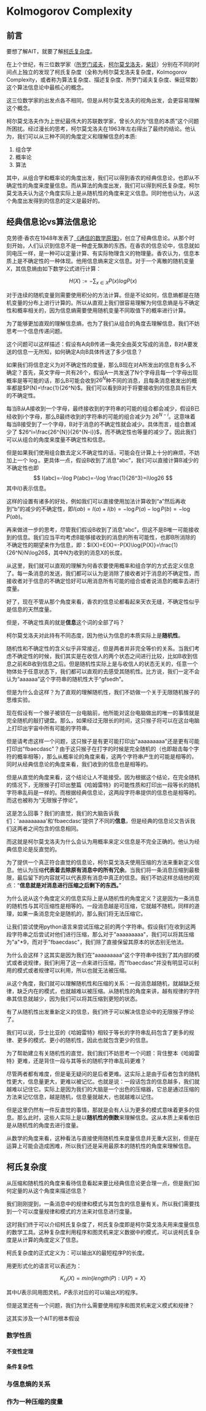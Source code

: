 # Kolmogorov Complexity

## 前言

要想了解AIT，就要了解[柯氏复杂度](https://en.wikipedia.org/wiki/Kolmogorov_complexity)。

在上个世纪，有三位数学家（[所罗门诺夫](https://en.wikipedia.org/wiki/Ray_Solomonoff)，[柯尔莫戈洛夫](https://en.wikipedia.org/wiki/Andrey_Kolmogorov)，[柴廷](https://en.wikipedia.org/wiki/Gregory_Chaitin)）分别在不同的时间点上独立的发现了柯氏复杂度（全称为柯尔莫戈洛夫复杂度，Kolmogorov Complexity，或者称为算法复杂度、描述复杂度、所罗门诺夫复杂度、柴廷常数）这个算法信息论中最核心的概念。

这三位数学家的出发点各不相同，但是从柯尔莫戈洛夫的视角出发，会更容易理解这个概念。

柯尔莫戈洛夫作为上世纪最伟大的苏联数学家，曾长久的为“信息的本质”这个问题所困扰。经过漫长的思考，柯尔莫戈洛夫在1963年左右得出了最终的结论。他认为，我们可以从三种不同的角度定义和理解信息的本质:
1. 组合学
2. 概率论
3. 算法 

其中，从组合学和概率论的角度出发，我们可以得到香农的经典信息论，也即从不确定性的角度来度量信息。而从算法的角度出发，我们可以得到柯氏复杂度。柯尔莫戈洛夫认为这个角度实际上是从随机性的角度来定义信息。同时他也认为，从这个角度出发得到的信息的定义是最好的。

## 经典信息论vs算法信息论

克劳德·香农在1948年发表了[《通信的数学原理》](https://en.wikipedia.org/wiki/A_Mathematical_Theory_of_Communication)，创立了经典信息论。从那个时刻开始，人们认识到信息不是一种虚无飘渺的东西。在香农的信息论中，信息就如同电压一样，是一种可以定量计算、有实际物理含义的物理量。香农认为，信息本质上是不确定性的一种体现。他用信息熵来定义信息。对于一个离散的随机变量$X$，其信息熵由如下数学公式进行计算：

$$
H(X):=-\sum_{x \in X}P(x)logP(x)
$$

对于连续的随机变量则需要使用积分的方法计算。但是不论如何，信息熵都是在随机变量的分布上进行计算的。所以从直观上我们很容易理解为何信息熵是与不确定性和概率相关的，因为信息熵需要使用随机变量不同取值下的概率进行计算。

为了能够更加直观的理解信息熵，也为了我们从组合的角度去理解信息，我们不妨思考一个信息传递问题。

这个问题可以这样描述：假设有A向B传递一条完全由英文写成的消息，B对A要发送的信息一无所知，如何确定A向B具体传送了多少信息？

如果我们将信息定义为对不确定性的度量，那么B现在对A所发出的信息有多么不确定？首先，英文字母一共有26个，假设A一共发送了N个字母且每一个字母出现概率是等可能的话，那么B可能会收到$26^N$种不同的消息，且每条消息被发出的概率都是$P(N)=\frac{1}{26^N}$。我们可以看到B对于将要接收到的信息具有巨大的不确定性。

每当B从A接收到一个字母，最终接收到的字符串的可能的组合都会减少，假设B已经收到i个字母，那么B最终收到的字符串的可能的组合减少为 $26^{N-i}$。这意味着每当B接受到了一个字母，B对于消息的不确定性就会减少。具体而言，组合数减少了 $26^i=\frac{26^{N}}{26^{N-i}}$，而不确定性也等量的减少了。因此我们可以从组合的角度来度量不确定性和信息。

但是如果我们使用组合数去定义不确定性的话，可能会在计算上十分的麻烦，不妨加上一个 $\log$。更具体一点，假设B收到了消息“abc”，我们可以直接计算B减少的不确定性也即 
$$
I(abc)=-\log P(abc)=-\log \frac{1}{26^3}=i\log26
$$
其中$I()$表示信息。

这样的设置有诸多的好处，例如我们可以直接使用加法计算收到“a”然后再收到“b”的减少的不确定性，即$I(ab)=I(a)+I(b)=-\log P(a)-\log P(b)=-\log P(ab)$。

再来做进一步的思考，尽管我们假设B收到了消息“abc”，但这不是B唯一可能接收到的信息。我们应当平均考虑B能够接收到的消息的所有可能性，也即B所消除的不确定性的期望来作为信息，即：$I(X)=E(X)=-P(X)\log{P(X)}=\frac{1}{26^N}N\log26$，其中N为收到的消息X的长度。

从这里，我们就可以直观的理解为何香农要使用概率和组合学的方式去定义信息了。每一条消息的发送，我们都可以认为是消除了接收者对于消息的不确定性，而接收者对于信息的不确定恰好可以用消息所有可能的组合或者说消息的概率去进行度量。

好了，现在不管从那个角度来看，香农的信息论都看起来天衣无缝，不确定性似乎是信息的天然度量。

但是，不确定性真的就是**信息**这个词的全部了吗？

柯尔莫戈洛夫对此持有不同态度，因为他认为信息的本质实际上是**随机性**。

随机性和不确定性的含义似乎非常接近，但是两者并非完全等价的关系。当我们考虑不确定性的时候，我们其实是在收信人的两个状态之间进行比较，比如B收到信息之前和B收到信息之后。但是随机性实际上是与收信人的状态无关的，任意一个物体处于任意状态下，我们都可以直观的去感受其随机性。比方说，我们一定不会认为“aaaaaa”这个字符串的随机性大于“gfsedh”。

但是为什么会这样？为了直观的理解随机性，我们不妨做一个关于无限随机猴子的思维实验。

现在假设有一个猴子被锁在一台电脑前，他所能对这台电脑做出的唯一的事情就是完全随机的敲打键盘。那么，如果经过无限长的时间，这只猴子将可以在这台电脑上打印出宇宙中所有可能的字符串。

但是请考虑这样一个问题，这只猴子是有更可能打印出"aaaaaaaaa"还是更有可能打印出"fbaecdasc"？由于这只猴子在打字的时候是完全随机的（也即敲击每个字符的概率相等），那么从概率论的角度来看，这两个字符串产生的可能是相等的，同时从经典信息论的角度来看，我们收到的信息也是相等的。

但是从直觉的角度来看，这个结论让人不能接受。因为根据这个结论，在完全随机的情况下，无限猴子打印出整篇《哈姆雷特》的可能性质和打印出一段等长的随机字符串乱码是一样的。而根据经典信息论，这两段字符串提供的信息也是相等的。而这也被称为“无限猴子悖论”。

这是怎么回事？我们的直觉，我们的大脑告诉我们：'aaaaaaaaa'和'fbaecdasc'提供了不同的**信息**，但是经典的信息论又告诉我们这两者之间包含的信息相同。

而这就是柯尔莫戈洛夫为什么会认为用概率来定义信息是不完全正确的。他认为经典信息论是反直觉的。

为了提供一个真正符合直觉的信息论，柯尔莫戈洛夫使用压缩的方法来重新定义信息。他认为压缩**代表着去除原有消息中的所有冗余**。当我们将一条消息压缩到最极限，最后留下的内容就可以代表原有消息中真正的信息。我们不妨这样总结他的观点：“**信息就是对消息进行压缩之后剩下的东西。**”

为什么说从这个角度定义的信息实际上是从随机性的角度定义？这是因为一条消息的随机性与其可压缩性是相等的。一段消息越是可压缩，它就越不随机，同样的道理，如果一条消息完全是随机的，那么我们将无法压缩它。

让我们尝试使用python语言来尝试压缩之前的两个字符串。假设我们在收到这两段字符串之后尝试对他们进行压缩，那么对于"aaaaaaaaa"，我们可以将其压缩为"a"*9，而对于"fbaecdasc"，我们除了直接保留其原本的状态别无他法。

为什么会这样？这其实是因为我们在"aaaaaaaaa"这个字符串中找到了其内部的模式或者说规律，我们利用了这一点来进行压缩，而"fbaecdasc"并没有明显可以利用的模式或者规律可以利用，所以也就无法被压缩。

从这个角度，我们就可以理解随机性和压缩的关系：一段消息越随机，就越缺乏规律，缺乏内在的模式，也就越难以被压缩。从随机性的角度来讲，越有规律的字符串其信息就越少，因为我们可以将其压缩到更短的状态。

有了从随机性出发重新定义的信息，我们终于可以解决信息论中的无限猴子悖论了。

我们可以说，莎士比亚的《哈姆雷特》相较于等长的字符串乱码包含了更多的规律、更多的模式、更小的随机性，因此也就包含更少的信息。

为了帮助建立有关随机性的直觉，我们我们不妨思考一个问题：背住整本《哈姆雷特》更难，还是背住一段与其等长的随机字符串乱码更难？

尽管两者都有难度，但是毫无疑问的是后者更难。这实际上是由于后者包含的随机性更大，信息量更大，更难以被记忆。也就是说：一段话包含的信息越多，我们就越难以记住它。实际上是因为我们的大脑是一个出色的压缩器，它总是通过压缩的方法来记忆信息，越是随机，信息量就越大，也就越难以记住。

但是这里仍然有一件反直觉的事情，那就是会有人认为更多的模式意味着更多的信息。那么此时，这些人实际上是以**随机性的倒数**来理解信息。这从本质上来看依旧是从随机性的角度去进行度量。

从数学的角度来看，这种看法与直接使用随机性来度量信息并无重大区别，但是在运算上可能会造成困难，所以我们还是采用最原本的随机性的角度来理解信息。


## 柯氏复杂度

从压缩和随机性的角度来看待信息看起来要比经典信息论更合理一点，但是我们如何定量的从这个角度来描述信息？

我们刚刚提到，一条消息中的规律和模式与其包含的信息量有关。所以我们需要找到一个可以度量规律和模式的方法来对信息进行度量。

这时我们终于可以介绍柯氏复杂度了，柯氏复杂度即是柯尔莫戈洛夫用来度量信息的数学工具。这种复杂度利用程序和图灵机来定义数据中的模式，可以说柯氏复杂度是从计算的角度定义了信息。

柯氏复杂度的正式定义为：可以输出X的最短程序P的长度。

用更形式化的语言可以表述为：

$$
K_U(X)=min\{length(P):U(P)=X\}
$$  

其中$U$表示同用图灵机，$P$表示对应的可以输出$X$的程序。

但是这里还有一个问题，我们为什么需要使用程序和图灵机来定义模式和规律？

这其实涉及一个AIT的根本假设


### 数学性质

#### 不变性定理

#### 条件复杂性

### 与信息熵的关系

### 作为一种压缩的度量






